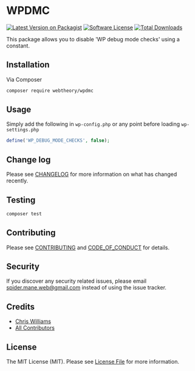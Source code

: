 # WPDMC

[![Latest Version on Packagist][ico-version]][link-packagist]
[![Software License][ico-license]](LICENSE.md)
[![Total Downloads][ico-downloads]][link-downloads]

This package allows you to disable 'WP debug mode checks' using a constant.

## Installation

Via Composer

```bash
composer require webtheory/wpdmc
```

## Usage

Simply add the following in `wp-config.php` or any point before loading `wp-settings.php`

```php
define('WP_DEBUG_MODE_CHECKS', false);
```

## Change log

Please see [CHANGELOG](CHANGELOG.md) for more information on what has changed recently.

## Testing

```bash
composer test
```

## Contributing

Please see [CONTRIBUTING](CONTRIBUTING.md) and [CODE_OF_CONDUCT](CODE_OF_CONDUCT.md) for details.

## Security

If you discover any security related issues, please email spider.mane.web@gmail.com instead of using the issue tracker.

## Credits

* [Chris Williams][link-author]
* [All Contributors][link-contributors]

## License

The MIT License (MIT). Please see [License File](LICENSE.md) for more information.

[ico-version]: https://img.shields.io/packagist/v/webtheory/wpdmc.svg?style=flat-square
[ico-license]: https://img.shields.io/badge/license-MIT-brightgreen.svg?style=flat-square
[ico-downloads]: https://img.shields.io/packagist/dt/webtheory/wpdmc.svg?style=flat-square
[link-packagist]: https://packagist.org/packages/webtheory/wpdmc
[link-downloads]: https://packagist.org/packages/webtheory/wpdmc
[link-author]: https://github.com/spider-mane
[link-contributors]: ../../contributors
